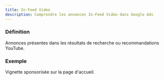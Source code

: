 ```yaml
---
title: In-Feed Video
description: Comprendre les annonces In-Feed Video dans Google Ads
---
```


### Définition
Annonces présentes dans les résultats de recherche ou recommandations YouTube.

### Exemple
Vignette sponsorisée sur la page d'accueil.